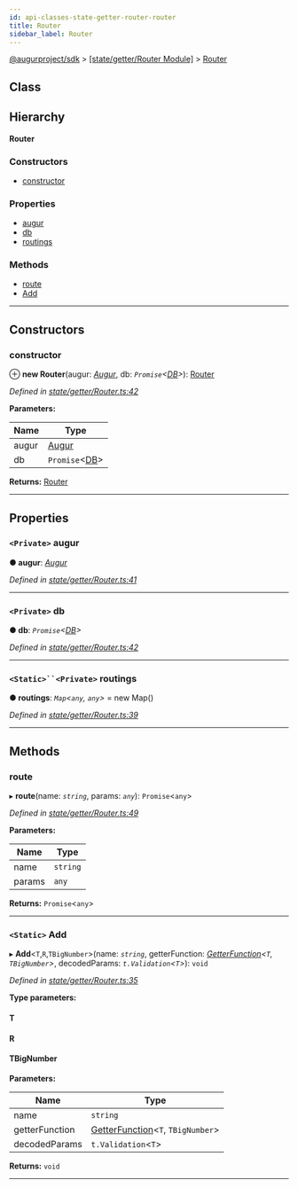 ```yaml
---
id: api-classes-state-getter-router-router
title: Router
sidebar_label: Router
---
```


[@augurproject/sdk](api-readme.md) > [[state/getter/Router Module]](api-modules-state-getter-router-module.md) > [Router](api-classes-state-getter-router-router.md)

## Class

## Hierarchy

**Router**

### Constructors

* [constructor](api-classes-state-getter-router-router.md#constructor)

### Properties

* [augur](api-classes-state-getter-router-router.md#augur)
* [db](api-classes-state-getter-router-router.md#db)
* [routings](api-classes-state-getter-router-router.md#routings)

### Methods

* [route](api-classes-state-getter-router-router.md#route)
* [Add](api-classes-state-getter-router-router.md#add)

---

## Constructors

<a id="constructor"></a>

###  constructor

⊕ **new Router**(augur: *[Augur](api-classes-augur-augur.md)*, db: *`Promise`<[DB](api-classes-state-db-db-db.md)>*): [Router](api-classes-state-getter-router-router.md)

*Defined in [state/getter/Router.ts:42](https://github.com/AugurProject/augur/blob/06e47ad207/packages/augur-sdk/src/state/getter/Router.ts#L42)*

**Parameters:**

| Name | Type |
| ------ | ------ |
| augur | [Augur](api-classes-augur-augur.md) |
| db | `Promise`<[DB](api-classes-state-db-db-db.md)> |

**Returns:** [Router](api-classes-state-getter-router-router.md)

___

## Properties

<a id="augur"></a>

### `<Private>` augur

**● augur**: *[Augur](api-classes-augur-augur.md)*

*Defined in [state/getter/Router.ts:41](https://github.com/AugurProject/augur/blob/06e47ad207/packages/augur-sdk/src/state/getter/Router.ts#L41)*

___
<a id="db"></a>

### `<Private>` db

**● db**: *`Promise`<[DB](api-classes-state-db-db-db.md)>*

*Defined in [state/getter/Router.ts:42](https://github.com/AugurProject/augur/blob/06e47ad207/packages/augur-sdk/src/state/getter/Router.ts#L42)*

___
<a id="routings"></a>

### `<Static>``<Private>` routings

**● routings**: *`Map`<`any`, `any`>* =  new Map()

*Defined in [state/getter/Router.ts:39](https://github.com/AugurProject/augur/blob/06e47ad207/packages/augur-sdk/src/state/getter/Router.ts#L39)*

___

## Methods

<a id="route"></a>

###  route

▸ **route**(name: *`string`*, params: *`any`*): `Promise`<`any`>

*Defined in [state/getter/Router.ts:49](https://github.com/AugurProject/augur/blob/06e47ad207/packages/augur-sdk/src/state/getter/Router.ts#L49)*

**Parameters:**

| Name | Type |
| ------ | ------ |
| name | `string` |
| params | `any` |

**Returns:** `Promise`<`any`>

___
<a id="add"></a>

### `<Static>` Add

▸ **Add**<`T`,`R`,`TBigNumber`>(name: *`string`*, getterFunction: *[GetterFunction](api-modules-state-getter-router-module.md#getterfunction)<`T`, `TBigNumber`>*, decodedParams: *`t.Validation`<`T`>*): `void`

*Defined in [state/getter/Router.ts:35](https://github.com/AugurProject/augur/blob/06e47ad207/packages/augur-sdk/src/state/getter/Router.ts#L35)*

**Type parameters:**

#### T 
#### R 
#### TBigNumber 
**Parameters:**

| Name | Type |
| ------ | ------ |
| name | `string` |
| getterFunction | [GetterFunction](api-modules-state-getter-router-module.md#getterfunction)<`T`, `TBigNumber`> |
| decodedParams | `t.Validation`<`T`> |

**Returns:** `void`

___

